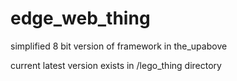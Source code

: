 # edge_web_thing

simplified 8 bit version of framework in the_upabove

current latest version exists in /lego_thing directory
